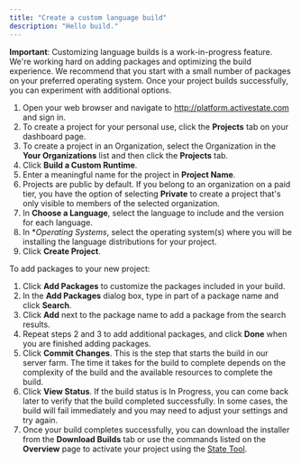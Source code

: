 ```yaml
---
title: "Create a custom language build"
description: "Hello build."
---
```


**Important**: Customizing language builds is a work-in-progress feature. We're working hard on adding packages and optimizing the build experience. We recommend that you start with a small number of packages on your preferred operating system. Once your project builds successfully, you can experiment with additional options.

1. Open your web browser and navigate to <a href ="https://platform.activestate.com" target="\_blank">http://platform.activestate.com</a> and sign in.
2. To create a project for your personal use, click the **Projects** tab on your dashboard page.
3. To create a project in an Organization, select the Organization in the **Your Organizations** list and then click the **Projects** tab.
4. Click **Build a Custom Runtime**.
5. Enter a meaningful name for the project in **Project Name**. 
6. Projects are public by default. If you belong to an organization on a paid tier, you have the option of selecting **Private** to create a project that's only visible to members of the selected organization.
7. In **Choose a Language**, select the language to include and the version for each language.
8. In **Operating Systems*, select the operating system(s) where you will be installing the language distributions for your project. 
9. Click **Create Project**.

To add packages to your new project:

1. Click **Add Packages** to customize the packages included in your build. 
2. In the **Add Packages** dialog box, type in part of a package name and click **Search**. 
3. Click **Add** next to the package name to add a package from the search results. 
4. Repeat steps 2 and 3 to add additional packages, and click **Done** when you are finished adding packages.
5. Click **Commit Changes**. This is the step that starts the build in our server farm. The time it takes for the build to complete depends on the complexity of the build and the available resources to complete the build.
6. Click **View Status**. If the build status is In Progress, you can come back later to verify that the build completed successfully. In some cases, the build will fail immediately and you may need to adjust your settings and try again.
7. Once your build completes successfully, you can download the installer from the **Download Builds** tab or use the commands listed on the **Overview** page to activate your project using the [State Tool](/state/start). 